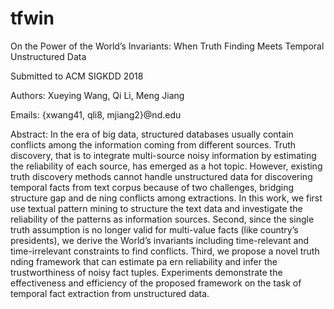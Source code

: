 # tfwin
On the Power of the World’s Invariants: When Truth Finding Meets Temporal Unstructured Data

Submitted to ACM SIGKDD 2018

Authors: Xueying Wang, Qi Li, Meng Jiang

Emails: {xwang41, qli8, mjiang2}@nd.edu

Abstract:
In the era of big data, structured databases usually contain conflicts among the information coming from different sources. Truth discovery, that is to integrate multi-source noisy information by estimating the reliability of each source, has emerged as a hot topic. However, existing truth discovery methods cannot handle unstructured data for discovering temporal facts from text corpus because of two challenges, bridging structure gap and de ning conflicts among extractions. In this work, we first use textual pattern mining to structure the text data and investigate the reliability of the patterns as information sources. Second, since the single truth assumption is no longer valid for multi-value facts (like country’s presidents), we derive the World’s invariants including time-relevant and time-irrelevant constraints to find conflicts. Third, we propose a novel truth  nding framework that can estimate pa ern reliability and infer the trustworthiness of noisy fact tuples. Experiments demonstrate the effectiveness and efficiency of the proposed framework on the task of temporal fact extraction from unstructured data.
